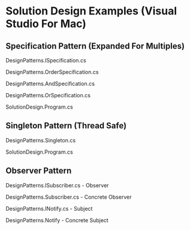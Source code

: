 ﻿
Solution Design Examples (Visual Studio For Mac)
==========================================================================

Specification Pattern (Expanded For Multiples)
--------------------------------------------------------------------------
DesignPatterns.ISpecification.cs

DesignPatterns.OrderSpecification.cs

DesignPatterns.AndSpecification.cs

DesignPatterns.OrSpecification.cs

SolutionDesign.Program.cs


Singleton Pattern (Thread Safe)
--------------------------------------------------------------------------
DesignPatterns.Singleton.cs

SolutionDesign.Program.cs


Observer Pattern
--------------------------------------------------------------------------
DesignPatterns.ISubscriber.cs - Observer

DesignPatterns.Subscriber.cs - Concrete Observer

DesignPatterns.INotify.cs - Subject

DesignPatterns.Notify - Concrete Subject



